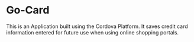 # Go-Card

This is an Application built using the Cordova Platform. It saves credit card information entered for future use when using online shopping portals.
